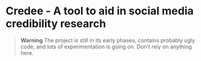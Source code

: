 # Credee - A tool to aid in social media credibility research

> **Warning**
> The project is still in its early phases, contains probably ugly code, and lots of experimentation is going on. Don't rely on anything here.
